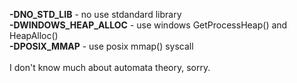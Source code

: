 **-DNO_STD_LIB** - no use stdandard library
<br/>
**-DWINDOWS_HEAP_ALLOC** - use windows GetProcessHeap() and HeapAlloc()
<br/>
**-DPOSIX_MMAP** - use posix mmap() syscall
<br/>
<br/>
I don't know much about automata theory, sorry.
